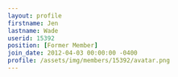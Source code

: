 ```yaml
---
layout: profile
firstname: Jen
lastname: Wade
userid: 15392
position: [Former Member]
join_date: 2012-04-03 00:00:00 -0400
profile: /assets/img/members/15392/avatar.png
---
```

